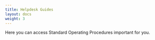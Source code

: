 ```yaml
---
title: Helpdesk Guides
layout: docs
weight: 3
---
```

Here you can access Standard Operating Procedures important for you.